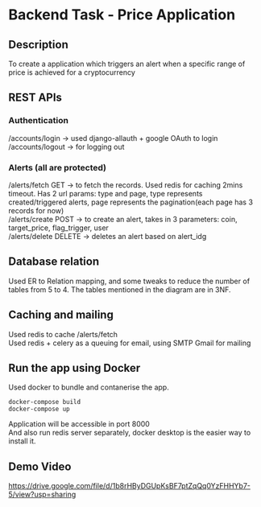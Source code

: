 # Backend Task - Price Application

## Description
To create a application which triggers an alert when a specific range of price is achieved for a cryptocurrency

## REST APIs
### Authentication 
 /accounts/login -> used django-allauth + google OAuth to login  
 /accounts/logout -> for logging out  

### Alerts (all are protected)
 /alerts/fetch GET -> to fetch the records. Used redis for caching 2mins timeout. Has 2 url params: type and page, type represents created/triggered alerts, page represents the pagination(each page has 3 records for now)  
 /alerts/create POST -> to create an alert, takes in 3 parameters: coin, target_price, flag_trigger, user  
 /alerts/delete DELETE -> deletes an alert based on alert_idg  

## Database relation
Used ER to Relation mapping, and some tweaks to reduce the number of tables from 5 to  4. The tables mentioned in the diagram are in 3NF.  

## Caching and mailing
Used redis to cache /alerts/fetch  
Used redis + celery as a queuing for email, using SMTP Gmail for mailing  

## Run the app using Docker
Used docker to bundle and contanerise the app.  
```
docker-compose build
docker-compose up
```
Application will be accessible in port 8000   
And also run redis server separately, docker desktop is the easier way to install it.  

## Demo Video
https://drive.google.com/file/d/1b8rHByDGUpKsBF7ptZqQq0YzFHHYb7-5/view?usp=sharing  
